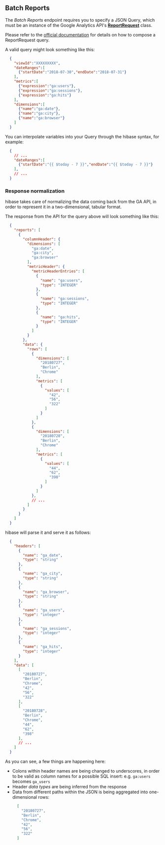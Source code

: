 ## Batch Reports

The *Batch Reports* endpoint requires you to specify a JSON Query, which must be an instance of the Google Analytics API's **[ReportRequest](https://developers.google.com/analytics/devguides/reporting/core/v4/rest/v4/reports/batchGet#ReportRequest)** class.

Please refer to the [official documentation](https://developers.google.com/analytics/devguides/reporting/core/v4/rest/v4/reports/batchGet) for details on how to compose a ReportRequest query.

A valid query might look something like this:

```json
  {
    "viewId":"XXXXXXXXX",
    "dateRanges":[
      {"startDate":"2018-07-30","endDate":"2018-07-31"}
    ],
    "metrics":[
      {"expression":"ga:users"},
      {"expression":"ga:sessions"},
      {"expression":"ga:hits"}
    ],
    "dimensions":[
      {"name":"ga:date"},
      {"name":"ga:city"},
      {"name":"ga:browser"}
    ]
  }
```

You can interpolate variables into your Query through the hibase syntax, for example:

```json
  {
    // ...
    "dateRanges":[
      {"startDate":"{{ $today - 7 }}","endDate":"{{ $today - 7 }}"}
    ],
    // ...
  }
```

### Response normalization

hibase takes care of normalizing the data coming back from the GA API, in order to represent it in a two-dimensional, tabular format.

The response from the API for the query above will look something like this:

```json
  {
    "reports": [
      {
        "columnHeader": {
          "dimensions": [
            "ga:date",
            "ga:city",
            "ga:browser"
          ],
          "metricHeader": {
            "metricHeaderEntries": [
              {
                "name": "ga:users",
                "type": "INTEGER"
              },
              {
                "name": "ga:sessions",
                "type": "INTEGER"
              },
              {
                "name": "ga:hits",
                "type": "INTEGER"
              }
            ]
          }
        },
        "data": {
          "rows": [
            {
              "dimensions": [
                "20180727",
                "Berlin",
                "Chrome"
              ],
              "metrics": [
                {
                  "values": [
                    "42",
                    "56",
                    "322"
                  ]
                }
              ]
            },
            {
              "dimensions": [
                "20180728",
                "Berlin",
                "Chrome"
              ],
              "metrics": [
                {
                  "values": [
                    "44",
                    "62",
                    "398"
                  ]
                }
              ]
            },
            // ...
          ]
        }
      }
    ]
  }
```

hibase will parse it and serve it as follows:

```json
  {
    "headers": [
      {
        "name": "ga_date",
        "type": "string"
      },
      {
        "name": "ga_city",
        "type": "string"
      },
      {
        "name": "ga_browser",
        "type": "string"
      },
      {
        "name": "ga_users",
        "type": "integer"
      },
      {
        "name": "ga_sessions",
        "type": "integer"
      },
      {
        "name": "ga_hits",
        "type": "integer"
      }
    ],
    "data": [
      [
        "20180727",
        "Berlin",
        "Chrome",
        "42",
        "56",
        "322"
      ],
      [
        "20180728",
        "Berlin",
        "Chrome",
        "44",
        "62",
        "398"
      ],
      // ...
    ]
  }
```

As you can see, a few things are happening here:

- Colons within header names are being changed to underscores, in order to be valid as column names for a possible SQL insert: e.g. `ga:users` becomes `ga_users`
- Header *data types* are being inferred from the response
- Data from different paths within the JSON is being aggregated into one-dimensional rows: 
  ```json
    [
      "20180727",
      "Berlin",
      "Chrome",
      "42",
      "56",
      "322"
    ]
  ```

